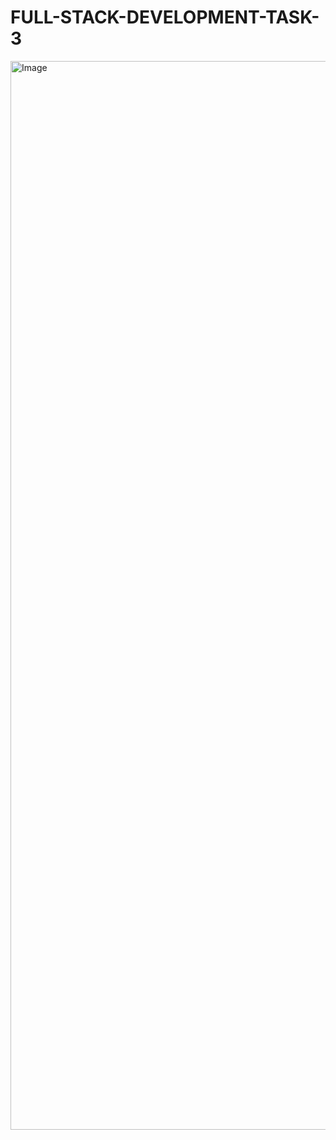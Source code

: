 # FULL-STACK-DEVELOPMENT-TASK-3




















<img width="1710" alt="Image" src="https://github.com/user-attachments/assets/d071a76f-4fee-4221-89e3-ba9d11ace1de" />
